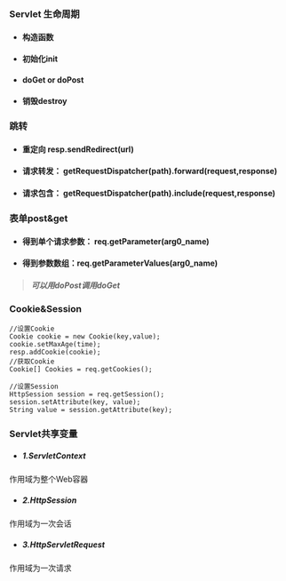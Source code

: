 ### Servlet 生命周期
* #### 构造函数
* #### 初始化init
* #### doGet or doPost
* #### 销毁destroy

### 跳转
* #### 重定向 resp.sendRedirect(url)
* #### 请求转发： getRequestDispatcher(path).forward(request,response)
* #### 请求包含： getRequestDispatcher(path).include(request,response)

### 表单post&get
* #### 得到单个请求参数： req.getParameter(arg0_name)
* #### 得到参数数组：req.getParameterValues(arg0_name)

> ##### 可以用doPost调用doGet

### Cookie&Session
```
//设置Cookie
Cookie cookie = new Cookie(key,value);
cookie.setMaxAge(time);
resp.addCookie(cookie);
//获取Cookie
Cookie[] Cookies = req.getCookies();

//设置Session
HttpSession session = req.getSession();
session.setAttribute(key, value);
String value = session.getAttribute(key);
```

### Servlet共享变量
* ##### 1.ServletContext
作用域为整个Web容器
* ##### 2.HttpSession
作用域为一次会话
* ##### 3.HttpServletRequest
作用域为一次请求
